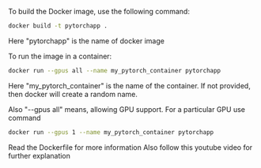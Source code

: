 To build the Docker image, use the following command:
```bash
docker build -t pytorchapp .
```
Here "pytorchapp" is the name of docker image


To run the image in a container:
```bash
docker run --gpus all --name my_pytorch_container pytorchapp
```
Here "my_pytorch_container" is the name of the container. If not provided, then docker will create a random name. 

Also "--gpus all" means, allowing GPU support. For a particular GPU use command
```bash 
docker run --gpus 1 --name my_pytorch_container pytorchapp
```

Read the Dockerfile for more information
Also follow this youtube video for further explanation
<a href="https://www.youtube.com/watch?v=KUECJHlV1LE&t=346s">
</a>